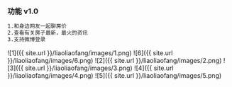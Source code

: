 ### 功能 v1.0 
```markdown
1.和身边网友一起聊房价
2.查看有关房子最新，最火的资讯
3.支持微博登录
```
![1]({{ site.url }}/liaoliaofang/images/1.png)
![6]({{ site.url }}/liaoliaofang/images/6.png)
![2]({{ site.url }}/liaoliaofang/images/2.png)
![3]({{ site.url }}/liaoliaofang/images/3.png)
![4]({{ site.url }}/liaoliaofang/images/4.png)
![5]({{ site.url }}/liaoliaofang/images/5.png)

